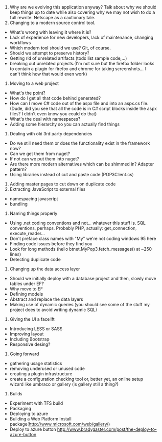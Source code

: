 1.  Why are we evolving this application anyway? Talk about why we should keep things up to date while also covering why we may not wish to do a full rewrite. Netscape as a cautionary tale.
1. Changing to a modern source control tool.
 - What's wrong with leaving it where it is?
 - Lack of experience for new developers, lack of maintenance, changing workflows
 - Which modern tool should we use? Git, of course.
 - Should we attempt to preserve history?
 - Getting rid of unrelated artifacts (todo list sample code,...)
 - breaking out unrelated projects.(I'm not sure but the firefox folder looks to contain a plugin for firefox and chrome for taking screenshots... I can't think how that would even work)
1. Moving to a web project
 - What's the point?
 - How do I get all that code behind generated?
 - How can I move C# code out of the aspx file and into an aspx.cs file. (Dude, did you see that all the code is in C# script blocks inside the aspx files? I didn't even know you could do that)
 - What's the deal with namespaces?
 - Adding some hierarchy so you can actually find things
1. Dealing with old 3rd party dependencies
 - Do we still need them or does the functionality exist in the framework now?
 - Can we get them from nuget?
 - If not can we put them into nuget?
 - Are there more modern alternatives which can be shimmed in? Adapter pattern?
 - Using libraries instead of cut and paste code (POP3Client.cs)
1. Adding master pages to cut down on duplicate code
1. Extracting JavaScript to external files
 - namespacing javascript
 - bundling
1. Naming things properly
 - Using .net coding conventions and not... whatever this stuff is. SQL conventions, perhaps.  Probably PHP, actually: get_connection, execute_reader...
 - Don't preface class names with "My" we're not coding windows 95 here
 - Finding code issues before they find you
 - Look for long methods (hello btnet.MyPop3.fetch_messages() at ~250 lines)
 - Detecting duplicate code
1. Changing up the data access layer
 - Should we initially deploy with a database project and then, slowly move tables under EF?
 - Why move to EF
 - Defining models
 - Abstract and replace the data layers
 - Making use of dynamic queries (you should see some of the stuff my project does to avoid writing dynamic SQL)
1. Giving the UI a facelift
 - Introducing LESS or SASS
 - Improving layout
 - Including Bootstrap
 - Responsive desing?
 1. Going forward
 - gathering usage statistics
 - removing underused or unused code
 - creating a plugin infrastructure
 - create a configuration checking tool or, better yet, an online setup wizard like umbraco or gallery (is gallery still a thing?)
1. Builds
 - Experiment with TFS build
 - Packaging
 - Deploying to azure
 - Building a Web Platform Install package(http://www.microsoft.com/web/gallery/)
 - Deploy to azure button http://www.bradygaster.com/post/the-deploy-to-azure-button
